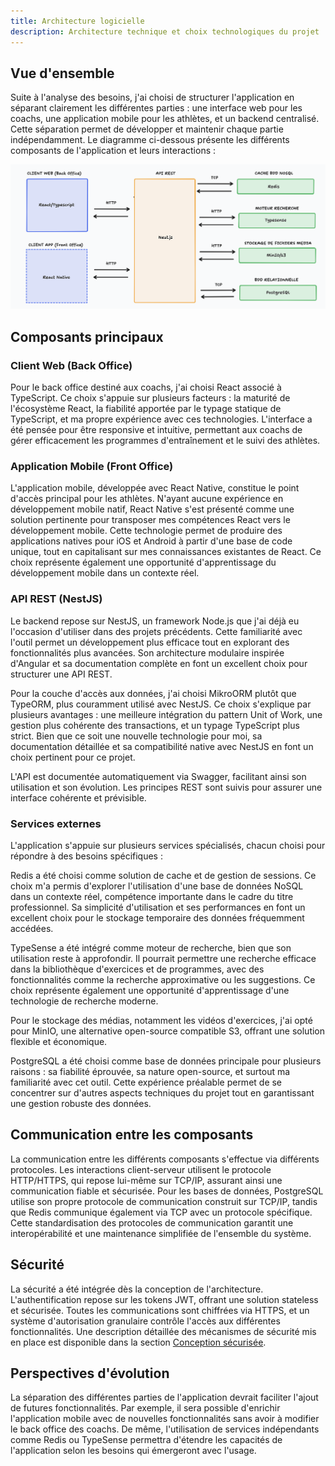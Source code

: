 ```yaml
---
title: Architecture logicielle
description: Architecture technique et choix technologiques du projet
---
```


## Vue d'ensemble

Suite à l'analyse des besoins, j'ai choisi de structurer l'application en séparant clairement les différentes parties : une interface web pour les coachs, une application mobile pour les athlètes, et un backend centralisé. Cette séparation permet de développer et maintenir chaque partie indépendamment. Le diagramme ci-dessous présente les différents composants de l'application et leurs interactions :

![Architecture technique](../../../assets/concept-dropit.png)

## Composants principaux

### Client Web (Back Office)

Pour le back office destiné aux coachs, j'ai choisi React associé à TypeScript. Ce choix s'appuie sur plusieurs facteurs : la maturité de l'écosystème React, la fiabilité apportée par le typage statique de TypeScript, et ma propre expérience avec ces technologies. L'interface a été pensée pour être responsive et intuitive, permettant aux coachs de gérer efficacement les programmes d'entraînement et le suivi des athlètes.

### Application Mobile (Front Office)

L'application mobile, développée avec React Native, constitue le point d'accès principal pour les athlètes. N'ayant aucune expérience en développement mobile natif, React Native s'est présenté comme une solution pertinente pour transposer mes compétences React vers le développement mobile. Cette technologie permet de produire des applications natives pour iOS et Android à partir d'une base de code unique, tout en capitalisant sur mes connaissances existantes de React. Ce choix représente également une opportunité d'apprentissage du développement mobile dans un contexte réel.

### API REST (NestJS)

Le backend repose sur NestJS, un framework Node.js que j'ai déjà eu l'occasion d'utiliser dans des projets précédents. Cette familiarité avec l'outil permet un développement plus efficace tout en explorant des fonctionnalités plus avancées. Son architecture modulaire inspirée d'Angular et sa documentation complète en font un excellent choix pour structurer une API REST.

Pour la couche d'accès aux données, j'ai choisi MikroORM plutôt que TypeORM, plus couramment utilisé avec NestJS. Ce choix s'explique par plusieurs avantages : une meilleure intégration du pattern Unit of Work, une gestion plus cohérente des transactions, et un typage TypeScript plus strict. Bien que ce soit une nouvelle technologie pour moi, sa documentation détaillée et sa compatibilité native avec NestJS en font un choix pertinent pour ce projet.

L'API est documentée automatiquement via Swagger, facilitant ainsi son utilisation et son évolution. Les principes REST sont suivis pour assurer une interface cohérente et prévisible.

### Services externes

L'application s'appuie sur plusieurs services spécialisés, chacun choisi pour répondre à des besoins spécifiques :

Redis a été choisi comme solution de cache et de gestion de sessions. Ce choix m'a permis d'explorer l'utilisation d'une base de données NoSQL dans un contexte réel, compétence importante dans le cadre du titre professionnel. Sa simplicité d'utilisation et ses performances en font un excellent choix pour le stockage temporaire des données fréquemment accédées.

TypeSense a été intégré comme moteur de recherche, bien que son utilisation reste à approfondir. Il pourrait permettre une recherche efficace dans la bibliothèque d'exercices et de programmes, avec des fonctionnalités comme la recherche approximative ou les suggestions. Ce choix représente également une opportunité d'apprentissage d'une technologie de recherche moderne.

Pour le stockage des médias, notamment les vidéos d'exercices, j'ai opté pour MinIO, une alternative open-source compatible S3, offrant une solution flexible et économique.

PostgreSQL a été choisi comme base de données principale pour plusieurs raisons : sa fiabilité éprouvée, sa nature open-source, et surtout ma familiarité avec cet outil. Cette expérience préalable permet de se concentrer sur d'autres aspects techniques du projet tout en garantissant une gestion robuste des données.

## Communication entre les composants

La communication entre les différents composants s'effectue via différents protocoles. Les interactions client-serveur utilisent le protocole HTTP/HTTPS, qui repose lui-même sur TCP/IP, assurant ainsi une communication fiable et sécurisée. Pour les bases de données, PostgreSQL utilise son propre protocole de communication construit sur TCP/IP, tandis que Redis communique également via TCP avec un protocole spécifique. Cette standardisation des protocoles de communication garantit une interopérabilité et une maintenance simplifiée de l'ensemble du système.

## Sécurité

La sécurité a été intégrée dès la conception de l'architecture. L'authentification repose sur les tokens JWT, offrant une solution stateless et sécurisée. Toutes les communications sont chiffrées via HTTPS, et un système d'autorisation granulaire contrôle l'accès aux différentes fonctionnalités. Une description détaillée des mécanismes de sécurité mis en place est disponible dans la section [Conception sécurisée](/securite/conception).

## Perspectives d'évolution

La séparation des différentes parties de l'application devrait faciliter l'ajout de futures fonctionnalités. Par exemple, il sera possible d'enrichir l'application mobile avec de nouvelles fonctionnalités sans avoir à modifier le back office des coachs. De même, l'utilisation de services indépendants comme Redis ou TypeSense permettra d'étendre les capacités de l'application selon les besoins qui émergeront avec l'usage.
